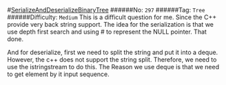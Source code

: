 #[SerializeAndDeserializeBinaryTree](https://leetcode.com/problems/serialize-and-deserialize-binary-tree/)
######No: `297`
######Tag: `Tree`
######Difficulty: `Medium`
This is a difficult question for me. Since the C++ provide very back string support. 
The idea for the serialization is that we use depth first search and using # to represent the NULL pointer.
That done.

And for deserialize, first we need to split the string and put it into a deque. However, the c++ does not
support the string split. Therefore, we need to use the istringstream to do this. The Reason we use deque
is that we need to get element by it input sequence.
